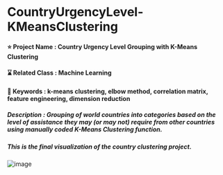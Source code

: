 # CountryUrgencyLevel-KMeansClustering

#### ⭐ Project Name : Country Urgency Level Grouping with K-Means Clustering
#### ⌛ Related Class : Machine Learning
#### 🔑 Keywords : k-means clustering, elbow method, correlation matrix, feature engineering, dimension reduction
##### Description : Grouping of world countries into categories based on the level of assistance they may (or may not) require from other countries using manually coded K-Means Clustering function.

##### This is the final visualization of the country clustering project.
![image](https://github.com/fatdumplingg/CountryUrgencyLevel-KMeansClustering/assets/115481549/415a5646-3b60-4811-ae48-6c948599946c)

